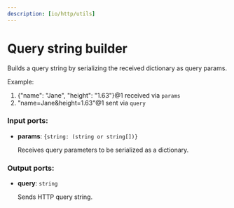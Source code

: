 ```yaml
---
description: [io/http/utils]
---
```


# Query string builder

Builds a query string by serializing the received dictionary as query params.

Example:
1. {"name": "Jane", "height": "1.63"}@1 received via `params`
2. "name=Jane&height=1.63"@1 sent via `query`

### Input ports:

* __params__: ` {string: (string or string[])} `

    Receives query parameters to be serialized as a dictionary.

### Output ports:

* __query__: ` string `

    Sends HTTP query string.

